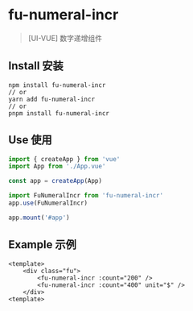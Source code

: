 # fu-numeral-incr

> [UI-VUE] 数字递增组件

## Install 安装

```shell
npm install fu-numeral-incr
// or
yarn add fu-numeral-incr
// or
pnpm install fu-numeral-incr
```

## Use 使用

```ts
import { createApp } from 'vue'
import App from './App.vue'

const app = createApp(App)

import FuNumeralIncr from 'fu-numeral-incr'
app.use(FuNumeralIncr)

app.mount('#app')
```

## Example 示例
```vue
<template>
    <div class="fu">
        <fu-numeral-incr :count="200" />
        <fu-numeral-incr :count="400" unit="$" />
    </div>
<template>
```